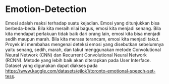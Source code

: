 # Emotion-Detection

Emosi adalah reaksi terhadap suatu kejadian. Emosi yang ditunjukkan bisa berbeda-beda. Bila kita meraih nilai bagus, emosi kita menjadi senang. Bila kita mendapat perlakuan tidak baik dari orang lain, emosi kita bisa menjadi sedih maupun marah. Bila kita merasa terancam, emosi kita menjadi takut. Proyek ini membahas mengenai deteksi emosi yang disebutkan sebelumnya yaitu senang, sedih, marah, dan takut menggunakan metode Convolutional Neural Network (CNN) dan Recurrent Convolutional Neural Network (RCNN). Metode yang lebih baik akan diterapkan pada User Interface. Dataset yang digunakan dapat diakses pada https://www.kaggle.com/datasets/ejlok1/toronto-emotional-speech-set-tess.
